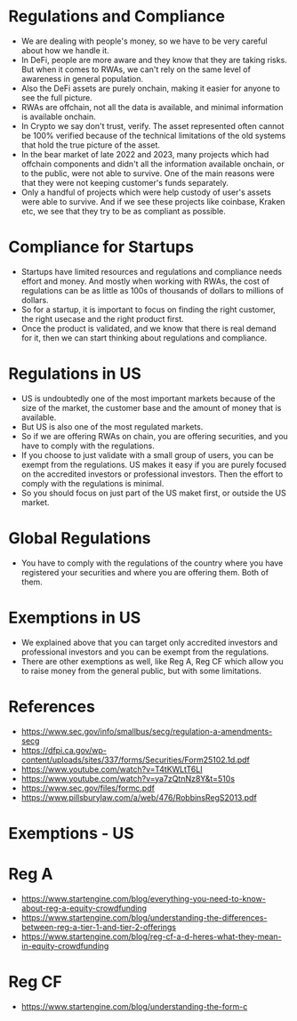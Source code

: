 # Regulations and Compliance

- We are dealing with people's money, so we have to be very careful about how we handle it.
- In DeFi, people are more aware and they know that they are taking risks. But when it comes to RWAs, we can't rely on the same level of awareness in general population.
- Also the DeFi assets are purely onchain, making it easier for anyone to see the full picture.
- RWAs are offchain, not all the data is available, and minimal information is available onchain. 
- In Crypto we say don't trust, verify. The asset represented often cannot be 100% verified because of the technical limitations of the old systems that hold the true picture of the asset.
- In the bear market of late 2022 and 2023, many projects which had offchain components and didn't all the information
available onchain, or to the public, were not able to survive. One of the main reasons were that they were not keeping
customer's funds separately.
- Only a handful of projects which were help custody of user's assets were able to survive. And if we see these projects
like coinbase, Kraken etc, we see that they try to be as compliant as possible.


# Compliance for Startups
- Startups have limited resources and regulations and compliance needs effort and money. And mostly when working with RWAs, 
the cost of regulations can be as little as 100s of thousands of dollars to millions of dollars.
- So for a startup, it is important to focus on finding the right customer, the right usecase and the right product first.
- Once the product is validated, and we know that there is real demand for it, then we can start thinking about regulations and compliance.

# Regulations in US
- US is undoubtedly one of the most important markets because of the size of the market, the customer base and the amount of money that is available.
- But US is also one of the most regulated markets.
- So if we are offering RWAs on chain, you are offering securities, and you have to comply with the regulations.
- If you choose to just validate with a small group of users, you can be exempt from the regulations. US makes it easy
if you are purely focused on the accredited investors or professional investors. Then the effort to comply with the regulations is minimal.
- So you should focus on just part of the US maket first, or outside the US market.

# Global Regulations
- You have to comply with the regulations of the country where you have registered your securities and where you are offering them. Both of them.

# Exemptions in US
- We explained above that you can target only accredited investors and professional investors and you can be exempt from the regulations.
- There are other exemptions as well, like Reg A, Reg CF which allow you to raise money from the general public, but with some limitations.




# References
- https://www.sec.gov/info/smallbus/secg/regulation-a-amendments-secg 
- https://dfpi.ca.gov/wp-content/uploads/sites/337/forms/Securities/Form25102.1d.pdf 
- https://www.youtube.com/watch?v=T4tKWLtT6LI 
- https://www.youtube.com/watch?v=ya7zQtnNz8Y&t=510s 
- https://www.sec.gov/files/formc.pdf
- https://www.pillsburylaw.com/a/web/476/RobbinsRegS2013.pdf

# Exemptions - US


# Reg A
 - https://www.startengine.com/blog/everything-you-need-to-know-about-reg-a-equity-crowdfunding
 - https://www.startengine.com/blog/understanding-the-differences-between-reg-a-tier-1-and-tier-2-offerings
 - https://www.startengine.com/blog/reg-cf-a-d-heres-what-they-mean-in-equity-crowdfunding

# Reg CF
- https://www.startengine.com/blog/understanding-the-form-c
